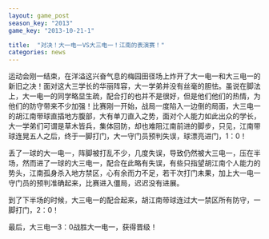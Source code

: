 ```yaml
---
layout: game_post
season_key: "2013"
game_key: "2013-10-21-1"

title:  "对决！大一电一VS大三电一！江南的表演赛！"
categories: news
---
```


运动会刚一结束，在洋溢这兴奋气息的梅园田径场上炸开了大一电一和大三电一的新旧之决！面对这大三学长的华丽阵容，大一学弟并没有丝毫的胆怯。虽说在脚法上，大一电一的同学略显生疏，配合打的也并不是很好，但是他们他们的热情，为他们的防守带来不少加强！比赛刚一开始，战局一度陷入一边倒的局面，大三电一的胡江南带球直插地方腹部，大有单刀直入之势，面对个人能力如此出众的学长，大一学弟们可谓是草木皆兵，集体回防，却也难阻江南前进的脚步，只见，江南带球连晃五人之后，终于一脚打门，大一守门员预判失误，球漂亮进门，1：0！

丢了一球的大一电一，阵脚被打乱不少，几度失误，导致仍然被大三电一，压在半场，然而进了一球的大三电一，配合在此略有失误，有些只指望胡江南个人能力的势头，江南孤身杀入地方禁区，心有余而力不足，若干次打门未果，加上大一电一守门员的预判准确起来，比赛进入僵局，迟迟没有进展。

到了下半场的时候，大三电一的配合起来，胡江南带球连过大一禁区所有防守，一脚打门，2：0！

最后，大三电一3：0战胜大一电一，获得晋级！